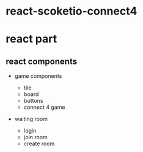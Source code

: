 # react-scoketio-connect4

# react part
## react components
- game components
  - tile
  - board
  - buttons
  - connect 4 game
  
- waiting room
  - login
  - join room
  - create room